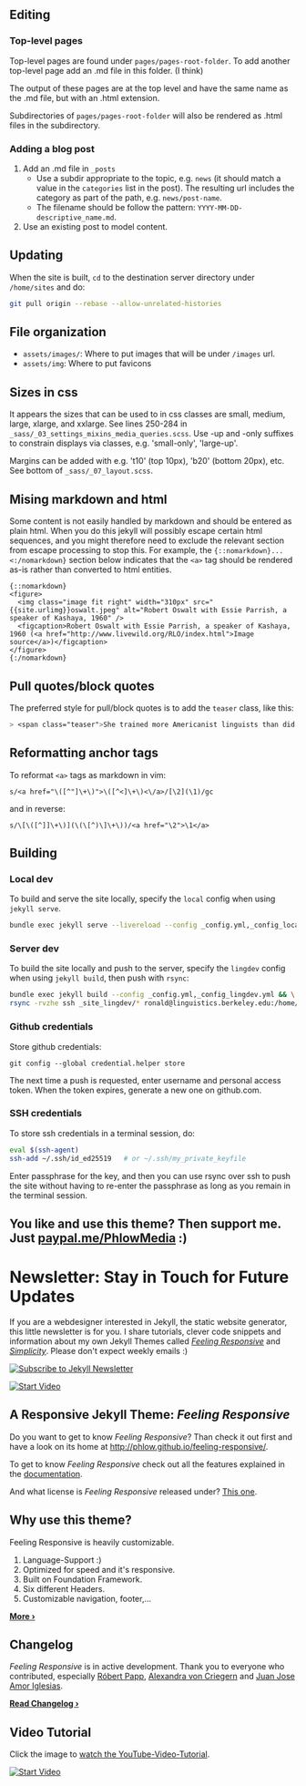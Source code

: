 ## Editing

### Top-level pages

Top-level pages are found under `pages/pages-root-folder`. To add another top-level page add an .md file in this folder. (I think)

The output of these pages are at the top level and have the same name as the .md file, but with an .html extension.

Subdirectories of `pages/pages-root-folder` will also be rendered as .html files in the subdirectory.

### Adding a blog post

1. Add an .md file in `_posts`
   * Use a subdir appropriate to the topic, e.g. `news` (it should match a value in the `categories` list in the post). The resulting url includes the category as part of the path, e.g. `news/post-name`.
   * The filename should be follow the pattern: `YYYY-MM-DD-descriptive_name.md`.
2. Use an existing post to model content.

## Updating

When the site is built, `cd` to the destination server directory under `/home/sites` and do:

```bash
git pull origin --rebase --allow-unrelated-histories
```

## File organization

* `assets/images/`: Where to put images that will be under `/images` url.
* `assets/img`: Where to put favicons


## Sizes in css

It appears the sizes that can be used to in css classes are small, medium, large, xlarge, and xxlarge. See lines 250-284 in `_sass/_03_settings_mixins_media_queries.scss`. Use -up and -only suffixes to constrain displays via classes, e.g. 'small-only', 'large-up'.

Margins can be added with e.g. 't10' (top 10px), 'b20' (bottom 20px), etc. See bottom of `_sass/_07_layout.scss`.

## Mising markdown and html

Some content is not easily handled by markdown and should be entered as plain html. When you do this jekyll will possibly escape certain html sequences, and you might therefore need to exclude the relevant section from escape processing to stop this. For example, the `{::nomarkdown}...<:/nomarkdown}`  section below indicates that the `<a>` tag should be rendered as-is rather than converted to html entities.

```
{::nomarkdown}
<figure>
  <img class="image fit right" width="310px" src="{{site.urlimg}}oswalt.jpeg" alt="Robert Oswalt with Essie Parrish, a speaker of Kashaya, 1960" />
  <figcaption>Robert Oswalt with Essie Parrish, a speaker of Kashaya, 1960 (<a href="http://www.livewild.org/RLO/index.html">Image source</a>)</figcaption>
</figure>
{:/nomarkdown}
```

## Pull quotes/block quotes

The preferred style for pull/block quotes is to add the `teaser` class, like this:

```css
> <span class="teaser">She trained more Americanist linguists than did Boas and Sapir put together.</span><cite>Karl Teeter</cite>
```

## Reformatting anchor tags

To reformat `<a>` tags as markdown in vim:

```
s/<a href="\([^"]\+\)">\([^<]\+\)<\/a>/[\2](\1)/gc
```

and in reverse:

```
s/\[\([^]]\+\)](\(\[^)\]\+\))/<a href="\2">\1</a>
```

## Building

### Local dev

To build and serve the site locally, specify the `local` config when using `jekyll serve`.

```bash
bundle exec jekyll serve --livereload --config _config.yml,_config_local.yml
```

### Server dev

To build the site locally and push to the server, specify the `lingdev` config when using `jekyll build`, then push with `rsync`:

```bash
bundle exec jekyll build --config _config.yml,_config_lingdev.yml && \
rsync -rvzhe ssh _site_lingdev/* ronald@linguistics.berkeley.edu:/home/sites/scoil_dev_cla_public_static/
```

### Github credentials

Store github credentials:

```
git config --global credential.helper store
```

The next time a push is requested, enter username and personal access token. When the token expires, generate a new one on github.com.

### SSH credentials

To store ssh credentials in a terminal session, do:

```bash
eval $(ssh-agent)
ssh-add ~/.ssh/id_ed25519   # or ~/.ssh/my_private_keyfile
```

Enter passphrase for the key, and then you can use rsync over ssh to push the site without having to re-enter the passphrase as long as you remain in the terminal session.

## You like and use this theme? Then support me. Just [paypal.me/PhlowMedia](https://www.paypal.me/PhlowMedia) :)

# Newsletter: Stay in Touch for Future Updates

If you are a webdesigner interested in Jekyll, the static website generator, this little newsletter is for you. I share tutorials, clever code snippets and information about my own Jekyll Themes called [*Feeling Responsive*][7] and [*Simplicity*][8]. Please don't expect weekly emails :)

[![Subscribe to Jekyll Newsletter](https://phlow.github.io/static/tinyletter_subscribe_button.png)](https://tinyletter.com/feeling-responsive)


[![Start Video](https://github.com/Phlow/feeling-responsive/blob/gh-pages/images/video-feeling-responsive-1280x720.jpg)](https://www.youtube.com/embed/3b5zCFSmVvU)

## A Responsive Jekyll Theme: *Feeling Responsive*

Do you want to get to know *Feeling Responsive*? Than check it out first and have a look on its home at  <http://phlow.github.io/feeling-responsive/>.

To get to know *Feeling Responsive* check out all the features explained in the [documentation][1].

And what license is *Feeling Responsive* released under? [This one][2].



## Why use this theme?

Feeling Responsive is heavily customizable.

1. Language-Support :)
2. Optimized for speed and it's responsive.
3. Built on Foundation Framework.
4. Six different Headers.
5. Customizable navigation, footer,...

**[More ›][3]**



## Changelog

*Feeling Responsive* is in active development. Thank you to everyone who contributed, especially [Róbert Papp][5], [Alexandra von Criegern](https://github.com/plutonik-a) and [Juan Jose Amor Iglesias](https://github.com/jjamor).

**[Read Changelog ›][6]**



## Video Tutorial

Click the image to [watch the YouTube-Video-Tutorial][4].

[![Start Video](https://github.com/Phlow/feeling-responsive/blob/gh-pages/images/video-feeling-responsive-tutorial-frontpage.jpg)](https://www.youtube.com/watch?v=rLS-BEvlEyY)








 [1]: http://phlow.github.io/feeling-responsive/documentation/
 [2]: https://github.com/Phlow/feeling-responsive/blob/gh-pages/LICENSE
 [3]: http://phlow.github.io/feeling-responsive/info/
 [4]: https://www.youtube.com/watch?v=rLS-BEvlEyY
 [5]: https://github.com/TWiStErRob
 [6]: https://phlow.github.io/feeling-responsive/changelog/
 [7]: http://phlow.github.io/feeling-responsive/
 [8]: http://phlow.github.io/simplicity/
 [9]: #
 [10]: #
